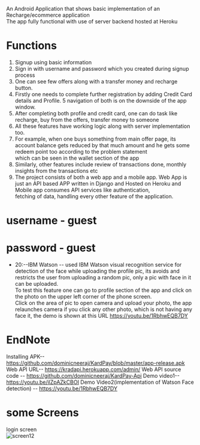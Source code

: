 An Android Application that shows basic implementation of an Recharge/ecommerce application  
The app fully functional with use of server backend hosted at Heroku    

 # Functions
 1. Signup using basic information
 2. Sign in with username and password which you created during signup process  
 3. One can see few offers along with a transfer money and recharge button.  
 4. Firstly one needs to complete further registration by adding Credit Card details and Profile.
 5 navigation of both is on the downside of the app window.
 6. After completing both profile and credit card, one can do task like recharge, buy from the offers, transfer money to someone  
 7. All these features have working logic along with server implementation too.  
 8. For example, when one buys something from main offer page, its account balance gets reduced by that much amount and he gets some redeem point too according to the problem statement  
 which can be seen in the wallet section of the app  
 9. Similarly, other features include review of transactions done, monthly insights from the transactions etc  
 10. The project consists of both a web app and a mobile app. Web App is just an API based APP written in Django and Hosted on Heroku and Mobile app consumes API services like authentication,   
 fetching of data, handling every other feature of the application.  

# username - guest  
# password - guest  
 - 20:--IBM Watson -- used IBM Watson visual recognition service for detection of the face while uploading the profile pic, its avoids and restricts the user from uploading a random pic, only a pic with face in it can be uploaded.  
To test this feature one can go to profile section of the app and click on the photo on the upper left corner of the phone screen.  
Click on the area of pic to open camera and upload your photo, the app relaunches camera if you click any other photo, which is not having any  
face it, the demo is shown at this URL https://youtu.be/1RbhwEQB7DY


# EndNote  
Installing APK-- https://github.com/dominicneeraj/KardPay/blob/master/app-release.apk 
Web API URL--  https://kradapi.herokuapp.com/admin/
Web API source code -- https://github.com/dominicneeraj/KardPay-Api
Demo video1--  https://youtu.be/ilZpAZkCBOI
Demo Video2(implementation of Watson Face detection)  -- https://youtu.be/1RbhwEQB7DY

# some Screens
login screen  
![screen12](https://user-images.githubusercontent.com/17751493/30934746-19bb8310-a3ec-11e7-8402-b575e25a5d6f.png)


